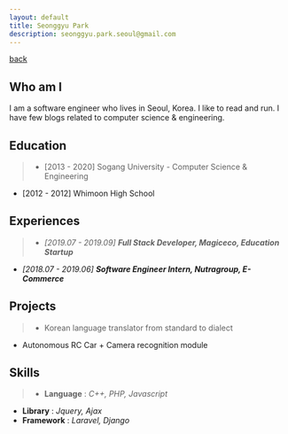 ```yaml
---
layout: default
title: Seonggyu Park
description: seonggyu.park.seoul@gmail.com
---
```

[back](../)
## Who am I 
I am a software engineer who lives in Seoul, Korea. I like to read and run. I have few blogs related to computer science & engineering.

## Education
> * [2013 - 2020] Sogang University - Computer Science & Engineering
* [2012 - 2012] Whimoon High School

## Experiences

> * *[2019.07 - 2019.09]*  ***Full Stack Developer, Magiceco, Education Startup***
* *[2018.07 - 2019.06]*  ***Software Engineer Intern, Nutragroup, E-Commerce***

## Projects

> * Korean language translator from standard to dialect
* Autonomous RC Car + Camera recognition module

## Skills
> * **Language** : *C++, PHP, Javascript*
 * **Library** : *Jquery, Ajax*
 * **Framework** : *Laravel, Django*

